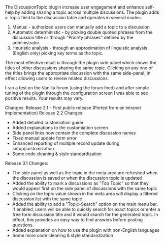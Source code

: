The DiscussionTopic plugin increase user engagement and enhance self-help by adding sharing a topic across multiple discussions.  The plugin adds a Topic field to the discussion table and operates in several modes:
1. Manual - authorized users can manually add a topic to a discussion
2. Automatic deterministic - by picking double quoted phrases from the discussion title or through "Priority phrases" defined by the administrator.
3. Heuristic analysis - through an approximation of linguistic analysis (English only) picking key terms as the topic.

The most effective result is through the plugin side panel which shows the titles of other discussions sharing the same topic.  Clicking on any one of the titles brings the appropriate discussion with the same side-panel, in effect allowing users to review related discussions.

I ran a test on the Vanilla forum (using the forum feed) and after simple tuning of the plugin through the configuration screen I was able to see positive results.  Your results may vary.  

Changes:
Release 2.1 - First public release (Ported from an intranet implementation)
Release 2.2 Changes:
- Added detailed customiation guide
- Added explanations to the customiation screen
- Side panel links now contain the complete discussion names
- Fixed manual update form error 
- Enhanced reporting of multiple record update during setup/customization
- Some code cleaning & style standardization 

Release 3.1 Changes:
- The side panel as well as the topic in the meta area are refreshed when the discussion is saved or when the discussion topic is updated
- Added the ability to mark a discussions as "Top Topic" so that they would appear first on the side panel of discussions with the same topic
- Clicking on the topic value shown in the meta area will display a filtered discussion list with the same topic
- Added the ability to add a "Topic-Search" option on the main menu bar.  If enabled, users will be able to quickly search for exact topics or enter a free form discussion title and it would search for the generated topic.  In effect, this provides an easy way to find answers before posting questions.
- Added explanation on how to use the plugin with non-English languages
- Some more code cleaning & style standardization

